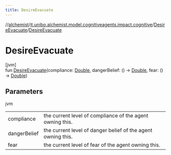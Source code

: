 ```yaml
---
title: DesireEvacuate
---
```

//[alchemist](../../../index.html)/[it.unibo.alchemist.model.cognitiveagents.impact.cognitive](../index.html)/[DesireEvacuate](index.html)/[DesireEvacuate](-desire-evacuate.html)



# DesireEvacuate



[jvm]\
fun [DesireEvacuate](-desire-evacuate.html)(compliance: [Double](https://kotlinlang.org/api/latest/jvm/stdlib/kotlin/-double/index.html), dangerBelief: () -> [Double](https://kotlinlang.org/api/latest/jvm/stdlib/kotlin/-double/index.html), fear: () -> [Double](https://kotlinlang.org/api/latest/jvm/stdlib/kotlin/-double/index.html))



## Parameters


jvm

| | |
|---|---|
| compliance | the current level of compliance of the agent owning this. |
| dangerBelief | the current level of danger belief of the agent owning this. |
| fear | the current level of fear of the agent owning this. |





